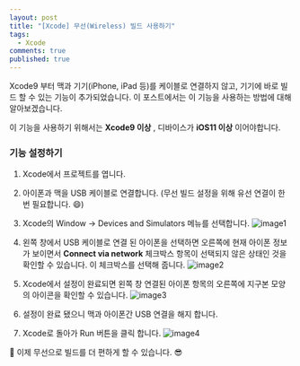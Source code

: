 ```yaml
---
layout: post
title: "[Xcode] 무선(Wireless) 빌드 사용하기"
tags:
  - Xcode
comments: true
published: true
---
```


Xcode9 부터 맥과 기기(iPhone, iPad 등)를 케이블로 연결하지 않고, 기기에 바로 빌드 할 수 있는 기능이 추가되었습니다. 이 포스트에서는 이 기능을 사용하는 방법에 대해 알아보겠습니다.

이 기능을 사용하기 위해서는 **Xcode9 이상** , 디바이스가 **iOS11 이상** 이어야합니다.  

### 기능 설정하기
1. Xcode에서 프로젝트를 엽니다.

2. 아이폰과 맥을 USB 케이블로 연결합니다. (무선 빌드 설정을 위해 유선 연결이 한번 필요합니다. 😄)

3. Xcode의 Window -\> Devices and Simulators 메뉴를 선택합니다.
![image1](https://lh3.googleusercontent.com/gI3iTndgpTIY7UHaNwWpCtnpsxubh6nOfXlpDIj2HT7FWzc1RagBohh9e7YqQKVU2Q2gnm8HZ031-R6F7M9dMKMxeqHhjRIi0JRn5QRIE_VNdIDilA4ylY1LiEXvpJiKAh9OtWMD_M0ma6XFwWuZM_nvj_yQM9lhq3Yf7J85S4H67poIN2AHuM-_Mhzz453DsEPQael7RDx0oKRKb09DLxIBFP0K9lgvaGHzNjnaEJK2n9-BAtoraQoCe-Q8v1Bfjh4g406-hI_QVzIrn-ohwbzGHjxd80ZtjwBLyioBvwmnxI37iw4KBquSi2IY5TAbB6ZsHmgzxia9w2a5FmV5Xxj1EUrIJyAhfE74eFD5yMgoF8dM7H3bNDcvhykW7nAiEw-zzd-DWJegql8_pibtEedOh-9MoFRzHRgBxJcAGmjzpkPH4f0twd2OWSaAW0k1j6rUhG-ws5F4rCZq-dLlEDv3xGGnCAqLE2JoiydPDt3PmVRcSL7HSzaq_3OSwNP6t2Uij_edJ4J62lCx9pTnnC8d838cCoam24tGjTv1T7KFg6uv1k8oB2WO4qqx7Wthk0_kNc_o4tQZxwahAALWl9N8H9DxyxwHJSHW9eSd=w1031-h393-no)
4. 왼쪽 창에서 USB 케이블로 연결 된 아이폰을 선택하면 오른쪽에 현재 아이폰 정보가 보이면서 **Connect via network** 체크박스 항목이 선택되지 않은 상태인 것을 확인할 수 있습니다. 이 체크박스를 선택해 줍니다.
![image2](https://lh3.googleusercontent.com/Fenti9SdQ98oX-qZjNvVrF3YrHHZ2tBwr-9Wn1W1vqxZLsFdiIUALMfrD_eB3mXDfKipf9UIjWjqvsidR6oHNvsJs6TyjCt5fdQgAqaP_Xu_rmY83-aMv2C3pNBlGthg4MqDbG4gu2yY93Cbvn9DQS3eMic-S4U3ccclYluX5elYdWSdkS5W_p7mGYPP6QpITrMJOv274ajbCRQ4KMKhXABRoxFtXs8_J5DuVPnJX4k-8GJzXRShZRjZnNowX8CSikQpnsNH_pOQKTnitxdEpUBxQQR5ZfsMDXJ_eiKvJhCU39qLva-lIXknETBrUv9PbTUO94-yxxvOw94emBcDQJ8E05y5kpiKHmDNnBi_QKxChiu2NC_9rVSS1_ORIZXu3GlL_BhuR5LSmZBS5JeRkBuZS2o_WrB7ODIiR0-RuXEsificU_o7ZhzYwyeJ1E-kwwrTXK-ooBDny1U9LK5XMs2xBpbkHOGmnOOmvBXnhkONd4mtw9icsDjXVcUGZJ_sIlNR9MW6FQCc8JLRNPI-aJ_ys7dfDhHoeOPFIo-s97XHwhMeZcKdVN09dlutHoFGgN1Dfd3Fr1L97NNmlak5gBQDf6eN0TDB9I8gKSnU=w1079-h288-no)

5. Xcode에서 설정이 완료되면 왼쪽 창 연결된 아이폰 항목의 오른쪽에 지구본 모양의 아이콘을 확인할 수 있습니다.
![image3](https://lh3.googleusercontent.com/uaHK_Kp-GbHeIH_c8wuwJvCpRP9IOF46p7iApXM8wAe4-VWu1t1R0-nUHbBWMs_9FIgOcqsB67K9ZSBPp_nPwxqwZrhD0uQf_uQ6Xz3X5Gjz9gjcwcNPPx5QFaSm_lVjMdeLXmoR70lHU_7P_HOVfK-6FPinKqZ0nJQ9vp4vEUF3FfF4CO6U12QYhPZY_0v_mjtN62sVmFbwc4RPNgRqZOpCYwZAVXzVkhHoX0OQs4mXGLiu3t_njTmyhCZTSJmK8FJCDjXExndCMEZKu9O8oN28Gj54LHL5VPt-4Bybo78M_7__U2y7Fm4y2OuIpgYOSHValPGBIZaWMt6dwmNPpQkVdU_MxTIsARcr5qD_Akq9tKZblT_V7mVicXtq9MTXg_v75RRMAY2Y52dLJvI7lmRW3Zh2ZHK9UfTLpPUuG33FfzV2zXdx9fuUBcb7Z1LsdGmWcBEBPxqQS3Xld0kUVeAIjEQnJonn9DlKTO9j_FDfwfPi-goFCpc88_BhfIfgsqjEqQrRHQbiFTvrkxdqCG7gwbcwxqnISP-4tqsbMi4VJSGnM0SmPUxQBP6nJ540ZlhNjmVJY-SBE2ZqQsC2CmWvt2Xdo0TQa-aMxm4Q=w1079-h239-no)

6. 설정이 완료 됐으니 맥과 아이폰간 USB 연결을 해지 합니다.

7. Xcode로 돌아가 Run 버튼을 클릭 합니다.
![image4](https://lh3.googleusercontent.com/ia9yavyeU1bZ7gtMwbAPDI2JRNki74ds5hrZuZtGJJnnIkvKhCK7pzMWMK-5X-3FDu254P-mviopxOakGBoeWwdTnh_dCMvgTZ8aGcxAJ4gWSE3oem-LkGhsX-J_sMAS8aPdNPsHs8xLIopBix28eGAXct69Myjud5lk9pQ2pZtO4MKjElrCiTLfEszsSlfpI7OfFiS89Ced2jNQ-5KLe_tycXOpBFcv05uFL9-bq_RUezQ83VBxG6ccH3W_7Ef2JF2O-wY59KidrNfZx7FQhUYCUiv0PVVul2q7bqmasTjM_1xB38iIE7O-siRfZqUa_xt80xrUJNS-k7ib6lKYHaLOkNeaWq6y-LPMnXOskZwxyr__YUKyzjL164ymVBEHQCPjQFVSyfGLvXgRxfhq6ToPSgpEGAtI8zEAgCUAc5aNmQG4ztix2blAsaX61_QjoB_uWZpkHEsD6kl3YCNwI7UkOaKlzKkiTj-0exFnakZkxRqrSJ4JlFdQJ0z8c05t6VMltJo8BwXO5GVONGQagKey7KFJtBvcffHtPhk4_QjeJCAIysxPcAb-ClWE9iwMCf2TmWALHaNLVfDAdXiQ25gJ6jAguON-byPhTDNE=w1079-h44-no)

👏 이제 무선으로 빌드를 더 편하게 할 수 있습니다. 😎